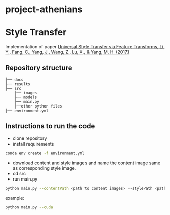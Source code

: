# project-athenians
# Style Transfer

Implementation of paper [Universal Style Transfer via Feature Transforms, Li, Y., Fang, C., Yang, J., Wang, Z., Lu, X., & Yang, M. H. (2017)](https://arxiv.org/pdf/1705.08086.pdf)

## Repository structure
```
├── docs
├── results
├── src
	├── images
	├── models
	├── main.py
	├──other python files
├── environment.yml
```
## Instructions to run the code

* clone repository
* install requirements
```bash
conda env create -f environment.yml
```
* download content and style images and name the content image same as corresponding style image.
* cd src
* run main.py
```bash
python main.py --contentPath <path to content images> --stylePath <path to style images> --outf <path for saving result> --cuda
```
example: 
```bash
python main.py --cuda
```


